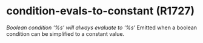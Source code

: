 # condition-evals-to-constant (R1727)

*Boolean condition '%s' will always evaluate to '%s'* Emitted when a
boolean condition can be simplified to a constant value.

